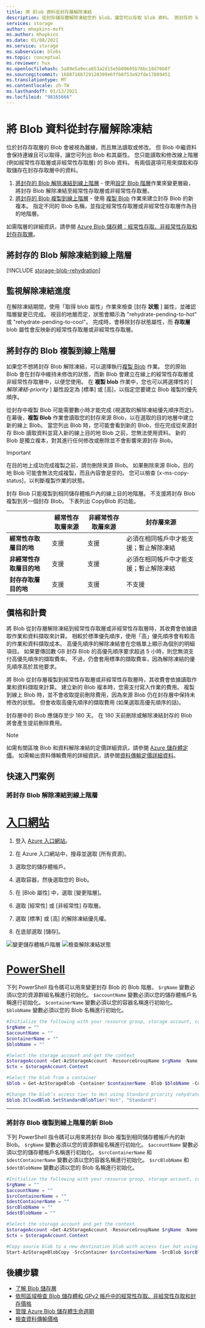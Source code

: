 ```yaml
---
title: 將 Blob 資料從封存層解除凍結
description: 從封存儲存體解除凍結您的 blob，讓您可以存取 blob 資料。 將封存的 blob 複製到線上層。
services: storage
author: mhopkins-msft
ms.author: mhopkins
ms.date: 01/08/2021
ms.service: storage
ms.subservice: blobs
ms.topic: conceptual
ms.reviewer: hux
ms.openlocfilehash: 5a89e5a9eca653a2d15e5b09605b78bc18d76b8f
ms.sourcegitcommit: 16887168729120399e6ffb6f53a92fde17889451
ms.translationtype: MT
ms.contentlocale: zh-TW
ms.lasthandoff: 01/13/2021
ms.locfileid: "98165666"
---
```

# <a name="rehydrate-blob-data-from-the-archive-tier"></a>將 Blob 資料從封存層解除凍結

位於封存存取層的 Blob 會被視為離線，而且無法讀取或修改。 但 Blob 中繼資料會保持連線且可以取得，讓您可列出 Blob 和其屬性。 您只能讀取和修改線上階層 (例如經常性存取層或非經常性存取層) 的 Blob 資料。 有兩個選項可用來擷取和存取儲存在封存存取層中的資料。

1. [將封存的 Blob 解除凍結到線上階層](#rehydrate-an-archived-blob-to-an-online-tier) - 使用[設定 Blob 階層](/rest/api/storageservices/set-blob-tier)作業來變更層級，將封存 Blob 解除凍結至經常性存取層或非經常性存取層。
2. [將封存的 Blob 複製到線上階層](#copy-an-archived-blob-to-an-online-tier) - 使用 [複製 Blob](/rest/api/storageservices/copy-blob) 作業來建立封存 Blob 的新複本。 指定不同的 Blob 名稱，並指定經常性存取層或非經常性存取層作為目的地階層。

 如需階層的詳細資訊，請參閱 [Azure Blob 儲存體︰經常性存取、非經常性存取和封存存取層](storage-blob-storage-tiers.md)。

## <a name="rehydrate-an-archived-blob-to-an-online-tier"></a>將封存的 Blob 解除凍結到線上階層

[!INCLUDE [storage-blob-rehydration](../../../includes/storage-blob-rehydrate-include.md)]

## <a name="monitor-rehydration-progress"></a>監視解除凍結進度

在解除凍結期間，使用「取得 blob 屬性」作業來檢查 [封存 **狀態** ] 屬性，並確認階層變更已完成。 視目的地層而定，狀態會顯示為 "rehydrate-pending-to-hot" 或 "rehydrate-pending-to-cool"。 完成時，會移除封存狀態屬性，而 **存取層** blob 屬性會反映新的經常性存取層或非經常性存取層。

## <a name="copy-an-archived-blob-to-an-online-tier"></a>將封存的 Blob 複製到線上階層

如果您不想將封存 Blob 解除凍結，可以選擇執行[複製 Blob](/rest/api/storageservices/copy-blob) 作業。 您的原始 Blob 會在封存中維持未修改的狀態，而新 Blob 會建立在線上的經常性存取層或非經常性存取層中，以便您使用。 在 **複製 blob** 作業中，您也可以將選擇性的 [ *解除凍結-priority* ] 屬性設定為 [標準] 或 [高]，以指定您要建立 Blob 複製的優先順序。

從封存中複製 Blob 可能需要數小時才能完成 (視選取的解除凍結優先順序而定)。 在幕後，**複製 Blob** 作業會讀取您的封存來源 Blob，以在選取的目的地層中建立新的線上 Blob。 當您列出 Blob 時，您可能會看到新的 Blob，但在完成從來源封存 Blob 讀取資料並寫入新的線上目的地 Blob 之前，您無法使用資料。 新的 Blob 是獨立複本，對其進行任何修改或刪除並不會影響來源封存 Blob。

> [!IMPORTANT]
> 在目的地上成功完成複製之前，請勿刪除來源 Blob。 如果刪除來源 Blob，目的地 Blob 可能會無法完成複製，而且內容會是空的。 您可以檢查 [x-ms-copy-status]，以判斷複製作業的狀態。

封存 Blob 只能複製到相同儲存體帳戶內的線上目的地階層。 不支援將封存 Blob 複製到另一個封存 Blob。 下表列出 CopyBlob 的功能。

|                                           | **經常性存取層來源**   | **非經常性存取層來源** | **封存層來源**    |
| ----------------------------------------- | --------------------- | -------------------- | ------------------- |
| **經常性存取層目的地**                  | 支援             | 支援            | 必須在相同帳戶中才能支援；暫止解除凍結               |
| **非經常性存取層目的地**                 | 支援             | 支援            | 必須在相同帳戶中才能支援；暫止解除凍結               |
| **封存存取層目的地**              | 支援             | 支援            | 不支援         |

## <a name="pricing-and-billing"></a>價格和計費

將 Blob 從封存層解除凍結到經常性存取層或非經常性存取層時，其收費會依據讀取作業和資料擷取來計算。 相較於標準優先順序，使用「高」優先順序會有較高的作業和資料擷取成本。 高優先順序的解除凍結會在您帳單上顯示為個別的明細項目。 如果要傳回數 GB 封存 Blob 的高優先順序要求超過 5 小時，則您無須支付高優先順序的擷取費率。 不過，仍會套用標準的擷取費率，因為解除凍結的優先順序高於其他要求。

將 Blob 從封存層複製到經常性存取層或非經常性存取層時，其收費會依據讀取作業和資料擷取來計算。 建立新的 Blob 複本時，您需支付寫入作業的費用。 複製到線上 Blob 時，並不會收取提前刪除費用，因為來源 Blob 仍在封存層中保持未修改的狀態。 但會收取高優先順序的擷取費用 (如果選取高優先順序的話)。

封存層中的 Blob 應儲存至少 180 天。 在 180 天前刪除或解除凍結封存的 Blob 將會產生提前刪除費用。

> [!NOTE]
> 如需有關區塊 Blob 和資料解除凍結的定價詳細資訊，請參閱 [Azure 儲存體定價](https://azure.microsoft.com/pricing/details/storage/blobs/)。 如需輸出資料傳輸費用的詳細資訊，請參閱[資料傳輸定價詳細資料](https://azure.microsoft.com/pricing/details/data-transfers/)。

## <a name="quickstart-scenarios"></a>快速入門案例

### <a name="rehydrate-an-archive-blob-to-an-online-tier"></a>將封存 Blob 解除凍結到線上階層
# <a name="portal"></a>[入口網站](#tab/azure-portal)
1. 登入 [Azure 入口網站](https://portal.azure.com)。

1. 在 Azure 入口網站中，搜尋並選取 [所有資源]。

1. 選取您的儲存體帳戶。

1. 選取容器，然後選取您的 Blob。

1. 在 [Blob 屬性] 中，選取 [變更階層]。

1. 選取 [經常性] 或 [非經常性] 存取層。 

1. 選取 [標準] 或 [高] 的解除凍結優先權。

1. 在底部選取 [儲存]。

![變更儲存體帳戶階層](media/storage-tiers/blob-access-tier.png)
![檢查解除凍結狀態](media/storage-tiers/rehydrate-status.png)

# <a name="powershell"></a>[PowerShell](#tab/azure-powershell)
下列 PowerShell 指令碼可以用來變更封存 Blob 的 Blob 階層。 `$rgName` 變數必須以您的資源群組名稱進行初始化。 `$accountName` 變數必須以您的儲存體帳戶名稱進行初始化。 `$containerName` 變數必須以您的容器名稱進行初始化。 `$blobName` 變數必須以您的 Blob 名稱進行初始化。 
```powershell
#Initialize the following with your resource group, storage account, container, and blob names
$rgName = ""
$accountName = ""
$containerName = ""
$blobName = ""

#Select the storage account and get the context
$storageAccount =Get-AzStorageAccount -ResourceGroupName $rgName -Name $accountName
$ctx = $storageAccount.Context

#Select the blob from a container
$blob = Get-AzStorageBlob -Container $containerName -Blob $blobName -Context $ctx

#Change the blob’s access tier to Hot using Standard priority rehydrate
$blob.ICloudBlob.SetStandardBlobTier("Hot", "Standard")
```
---

### <a name="copy-an-archive-blob-to-a-new-blob-with-an-online-tier"></a>將封存 Blob 複製到線上階層的新 Blob
下列 PowerShell 指令碼可以用來將封存 Blob 複製到相同儲存體帳戶內的新 Blob。 `$rgName` 變數必須以您的資源群組名稱進行初始化。 `$accountName` 變數必須以您的儲存體帳戶名稱進行初始化。 `$srcContainerName` 和 `$destContainerName` 變數必須以您的容器名稱進行初始化。 `$srcBlobName` 和 `$destBlobName` 變數必須以您的 Blob 名稱進行初始化。 
```powershell
#Initialize the following with your resource group, storage account, container, and blob names
$rgName = ""
$accountName = ""
$srcContainerName = ""
$destContainerName = ""
$srcBlobName = ""
$destBlobName = ""

#Select the storage account and get the context
$storageAccount =Get-AzStorageAccount -ResourceGroupName $rgName -Name $accountName
$ctx = $storageAccount.Context

#Copy source blob to a new destination blob with access tier hot using standard rehydrate priority
Start-AzStorageBlobCopy -SrcContainer $srcContainerName -SrcBlob $srcBlobName -DestContainer $destContainerName -DestBlob $destBlobName -StandardBlobTier Hot -RehydratePriority Standard -Context $ctx
```

## <a name="next-steps"></a>後續步驟

* [了解 Blob 儲存層](storage-blob-storage-tiers.md)
* [依照區域檢查 Blob 儲存體和 GPv2 帳戶中的經常性存取、非經常性存取和封存價格](https://azure.microsoft.com/pricing/details/storage/)
* [管理 Azure Blob 儲存體生命週期](storage-lifecycle-management-concepts.md)
* [檢查資料傳輸價格](https://azure.microsoft.com/pricing/details/data-transfers/)